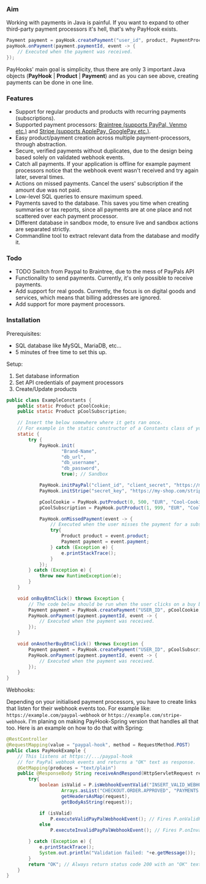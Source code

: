 ### Aim

Working with payments in Java is painful. If you want to expand to other
third-party payment processors it's hell, that's why PayHook exists.
```java
Payment payment = payHook.createPayment("user_id", product, PaymentProcessor.PAYPAL, "success_url", "cancel_url");
payHook.onPayment(payment.paymentId, event -> {
    // Executed when the payment was received.
});
```
PayHooks' main goal is simplicity, thus there are only 3 important Java objects (**PayHook** | **Product** | **Payment**)
and as you can see above, creating payments can be done in one line.

### Features
- Support for regular products and products with recurring payments (subscriptions).
- Supported payment processors: [Braintree (supports PayPal, Venmo etc.)](https://www.braintreepayments.com/de/features/payment-methods)
and [Stripe (supports ApplePay, GooglePay etc.)](https://stripe.com/docs/payments/payment-methods/overview).
- Easy product/payment creation across multiple payment-processors, through abstraction.
- Secure, verified payments without duplicates, due to the design being based solely on validated webhook events.
- Catch all payments. If your application is offline for example 
payment processors notice that the webhook event wasn't received 
and try again later, several times.
- Actions on missed payments. Cancel the users' subscription if the amount due was not paid.
- Low-level SQL queries to ensure maximum speed.
- Payments saved to the database. This saves you time when creating summaries or tax reports, 
since all payments are at one place and not scattered over each payment processor.
- Different database in sandbox mode, to ensure live and sandbox actions are separated strictly.
- Commandline tool to extract relevant data from the database and modify it.

### Todo
- TODO Switch from Paypal to Braintree, due to the mess of PayPals API
- Functionality to send payments. Currently, it's only possible to receive payments.
- Add support for real goods. Currently, the focus is on digital goods and services,
which means that billing addresses are ignored.
- Add support for more payment processors.

### Installation

Prerequisites:
- SQL database like MySQL, MariaDB, etc...
- 5 minutes of free time to set this up.

Setup:
1. Set database information
2. Set API credentials of payment processors
3. Create/Update products

```java
public class ExampleConstants {
    public static Product pCoolCookie;
    public static Product pCoolSubscription;

    // Insert the below somewhere where it gets ran once.
    // For example in the static constructor of a Constants class of yours, like shown here.
    static {
        try {
            PayHook.init(
                    "Brand-Name",
                    "db_url",
                    "db_username",
                    "db_password",
                    true); // Sandbox

            PayHook.initPayPal("client_id", "client_secret", "https://my-shop.com/paypal-hook");
            PayHook.initStripe("secret_key", "https://my-shop.com/stripe-hook");

            pCoolCookie = PayHook.putProduct(0, 500, "EUR", "Cool-Cookie", "A really yummy cookie.", PaymentType.ONE_TIME, 0);
            pCoolSubscription = PayHook.putProduct(1, 999, "EUR", "Cool-Subscription", "A really creative description.", PaymentType.RECURRING, 0);

            PayHook.onMissedPayment(event -> {
                // Executed when the user misses the payment for a subscription (recurring).
                try{
                    Product product = event.product;
                    Payment payment = event.payment;
                } catch (Exception e) {
                    e.printStackTrace();
                }
            });
        } catch (Exception e) {
            throw new RuntimeException(e);
        } 
    }

    void onBuyBtnClick() throws Exception {
        // The code below should be run when the user clicks on a buy button.
        Payment payment = PayHook.createPayment("USER_ID", pCoolCookie, PaymentProcessor.PAYPAL, "https://my-shop.com/payment/success", "https://my-shop.com/payment/cancel");
        PayHook.onPayment(payment.paymentId, event -> {
            // Executed when the payment was received.
        });
    }

    void onAnotherBuyBtnClick() throws Exception {
        Payment payment = PayHook.createPayment("USER_ID", pCoolSubscription, PaymentProcessor.STRIPE, "https://my-shop.com/payment/success", "https://my-shop.com/payment/cancel");
        PayHook.onPayment(payment.paymentId, event -> {
            // Executed when the payment was received.
        });
    }
}
```
Webhooks:

Depending on your initialised payment processors, you have to
create links that listen for their webhook events too. For example like:
`https://example.com/paypal-webhook` or `https://example.com/stripe-webhook`.
I'm planing on making PayHook-Spring version that handles all that too.
Here is an example on how to do that with Spring:
```java
@RestController
@RequestMapping(value = "paypal-hook", method = RequestMethod.POST)
public class PayHookExample {
    // This listens at https://.../paypal-hook
    // for PayPal webhook events and returns a "OK" text as response.
    @GetMapping(produces = "text/plain")
    public @ResponseBody String receiveAndRespond(HttpServletRequest request) {
        try{
            boolean isValid = P.isWebhookEventValid("INSERT_VALID_WEBHOOK_ID", // Get it from here: https://developer.paypal.com/developer/applications/
                    Arrays.asList("CHECKOUT.ORDER.APPROVED", "PAYMENTS.PAYMENT.CREATED"), // Insert your valid event types/names here. Full list of all event types/names here: https://developer.paypal.com/docs/api-basics/notifications/webhooks/event-names
                    getHeadersAsMap(request),
                    getBodyAsString(request));

            if (isValid) 
                P.executeValidPayPalWebhookEvent(); // Fires P.onValidPayPalWebhookEvent();
            else
                P.executeInvalidPayPalWebhookEvent(); // Fires P.onInvalidPayPalWebhookEvent();

        } catch (Exception e) {
            e.printStackTrace();
            System.out.println("Validation failed: "+e.getMessage());
        }
        return "OK"; // Always return status code 200 with an "OK" text no matter what the result to annoy attackers.
    }
}
```
